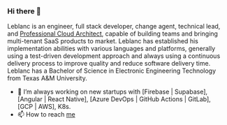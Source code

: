 ### Hi there 👋

<!--
**leblancmeneses/leblancmeneses** is a ✨ _special_ ✨ repository because its `README.md` (this file) appears on your GitHub profile.

Here are some ideas to get you started:

- 🌱 I’m currently learning ...
- 👯 I’m looking to collaborate on ...
- 🤔 I’m looking for help with ...
- 😄 Pronouns: ...
- ⚡ Fun fact: ...
-->


Leblanc is an engineer, full stack developer, change agent, technical lead, and [Professional Cloud Architect](https://www.credential.net/a64b850a-f4f9-465a-b894-71c472d4cdad), capable of building teams and bringing multi-tenant SaaS products to market. Leblanc has established his implementation abilities with various languages and platforms, generally using a test-driven development approach and always using a continuous delivery process to improve quality and reduce software delivery time. Leblanc has a Bachelor of Science in Electronic Engineering Technology from Texas A&M University.

- 🚀 I’m always working on new startups with [Firebase | Supabase], [Angular | React Native], [Azure DevOps | GitHub Actions | GitLab], [GCP | AWS], K8s. 
- 📫 How to reach [me](https://www.robusthaven.com/show-cost)
